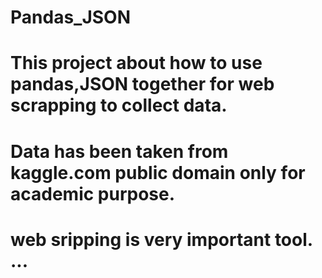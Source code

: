 # Pandas_JSON
# This project about how to use  pandas,JSON together for web scrapping to collect data.
# Data has been taken from kaggle.com public domain only for academic purpose.
# web sripping is very important tool. ...
